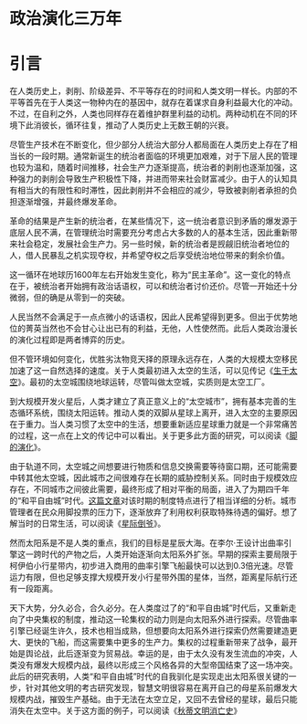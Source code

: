 政治演化三万年
==============


# 引言

在人类历史上，剥削、阶级差异、不平等存在的时间和人类文明一样长。内部的不平等首先在于人类这一物种内在的基因中，就存在着谋求自身利益最大化的冲动。不过，在自利之外，人类也同样存在着维护群里利益的动机。两种动机在不同的环境下此消彼长，循环往复，推动了人类历史上无数王朝的兴衰。

尽管生产技术在不断变化，但少部分人统治大部分人都局面在人类历史上存在了相当长的一段时期。通常新诞生的统治者面临的环境更加艰难，对于下层人民的管理也较为温和，随着时间推移，社会生产力逐渐提高，统治者的剥削也逐渐加强，这种强力的剥削会导致生产积极性下降，并进而带来社会财富减少。由于人的认知具有相当大的有限性和时滞性，因此剥削并不会相应的减少，导致被剥削者承担的负担逐渐增强，并最终爆发革命。

革命的结果是产生新的统治者，在某些情况下，这一统治者意识到矛盾的爆发源于底层人民不满，在管理统治时需要充分考虑占大多数的人的基本生活，因此重新带来社会稳定，发展社会生产力。另一些时候，新的统治者是觊觎旧统治者地位的人，借人民暴乱之机实现夺权，并希望夺权之后享受统治地位带来的剩余价值。

这一循环在地球历1600年左右开始发生变化，称为“民主革命”。这一变化的特点在于，被统治者开始拥有政治话语权，可以和统治者讨价还价。尽管一开始还十分微弱，但的确是从零到一的突破。

人民当然不会满足于一点点微小的话语权，因此人民希望得到更多。但出于优势地位的菁英当然也不会甘心让出已有的利益，无他，人性使然而。此后人类政治漫长的演化过程即是两者博弈的历史。

但不管环境如何变化，优胜劣汰物竞天择的原理永远存在，人类的大规模太空移民加速了这一自然选择的速度。关于人类最初进入太空的生活，可以见传记《[生于太空](https://github.com/alone-tree/My-novals/blob/main/%E5%A4%AA%E7%A9%BA%E5%9F%8E%E7%9A%84%E4%B8%80%E7%94%9F.md)》。最初的太空城围绕地球运转，尽管叫做太空城，实质则是太空工厂。

到大规模开发火星后，人类才建立了真正意义上的“太空城市”，拥有基本完善的生态循环系统，围绕太阳运转。推动人类的双脚从星球上离开，进入太空的主要原因在于重力。当人类习惯了太空中的生活，想要重新适应星球重力就是一个非常痛苦的过程，这一点在上文的传记中可以看出。关于更多此方面的研究，可以阅读《[脚的演化](https://github.com/alone-tree/My-novals/blob/main/%E8%84%9A%E7%9A%84%E6%BC%94%E5%8C%96.md)》。

由于轨道不同，太空城之间想要进行物质和信息交换需要等待窗口期，还可能需要中转其他太空城，因此城市之间很难存在长期的威胁控制关系。同时由于规模效应存在，不同城市之间彼此需要，最终形成了相对平衡的局面，进入了为期四千年的“和平自由城”时代。[这篇文章]()对该时期的制度特点进行了相当详细的分析。城市管理者在民众用脚投票的压力下，逐渐放弃了利用权利获取特殊待遇的偏好。想了解当时的日常生活，可以阅读《[星际倒爷](https://github.com/alone-tree/My-novals/blob/main/%E7%A8%8B%E5%AE%B6%E6%98%8E%E7%9A%84%E6%95%A3%E6%96%87.md)》。

然而太阳系是不是人类的重点，我们的目标是星辰大海。在李尔·王设计出曲率引擎这一跨时代的产物之后，人类开始逐渐向太阳系外扩张。早期的探索主要局限于柯伊伯小行星带内，初步进入商用的曲率引擎飞船最快可以达到0.3倍光速。尽管运力有限，但也足够支撑大规模开发小行星带外围的星体，当然，距离星际航行还有一段距离。

天下大势，分久必合，合久必分。在人类度过了的“和平自由城”时代后，又重新走向了中央集权的制度，推动这一轮集权的动力则是向太阳系外进行探索。尽管曲率引擎已经诞生许久，技术也相当成熟，但想要向太阳系外进行探索仍然需要建造更大、更快的飞船，而这需要集中更多的生产力。集权的过程重新带来了战争，最开始是舆论战，此后逐渐变为贸易战。幸运的是，由于太久没有发生流血的冲突，人类没有爆发大规模内战，最终以形成三个风格各异的大型帝国结束了这一场冲突。此后的研究表明，人类“和平自由城”时代的自我驯化是实现走出太阳系很关键的一步，针对其他文明的考古研究发现，智慧文明很容易在离开自己的母星系前爆发大规模内战，摧毁生产基础。由于无法在太空立足，又回不去曾经的星球，最后只能消失在太空中。关于这方面的例子，可以阅读《[秋蒂文明消亡史](https://github.com/alone-tree/My-novals/blob/main/%E7%A7%8B%E8%92%82%E6%96%87%E6%98%8E%E6%B6%88%E4%BA%A1%E5%8F%B2.md)》
